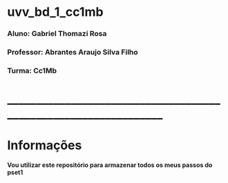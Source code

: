 # uvv_bd_1_cc1mb

### Aluno: Gabriel Thomazi Rosa

### Professor: Abrantes Araujo Silva Filho

### Turma: Cc1Mb

# ________________________________________________________________

# Informações

#### Vou utilizar este repositório para armazenar todos os meus passos do pset1

